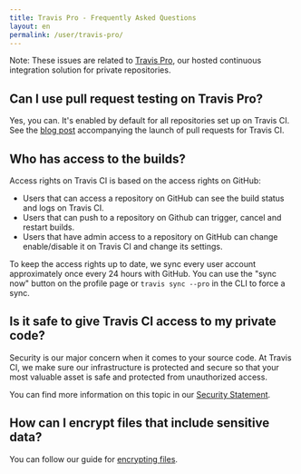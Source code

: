 ```yaml
---
title: Travis Pro - Frequently Asked Questions
layout: en
permalink: /user/travis-pro/
---
```


<div id="toc"></div>

Note: These issues are related to [Travis Pro](http://travis-ci.com), our hosted
continuous integration solution for private repositories.

## Can I use pull request testing on Travis Pro?

Yes, you can. It's enabled by default for all repositories set up on Travis CI. See
the [blog
post](http://blog.travis-ci.com/announcing-pull-request-support/)
accompanying the launch of pull requests for Travis CI.

## Who has access to the builds?

Access rights on Travis CI is based on the access rights on GitHub:

* Users that can access a repository on GitHub can see the build status and logs on Travis CI.
* Users that can push to a repository on Github can trigger, cancel and restart builds.
* Users that have admin access to a repository on GitHub can change enable/disable it on Travis CI and change its settings.

To keep the access rights up to date, we sync every user account approximately once every 24 hours with GitHub. You can use the "sync now" button on the profile page or `travis sync --pro` in the CLI to force a sync.

## Is it safe to give Travis CI access to my private code?

Security is our major concern when it comes to your source code. At Travis CI, we make sure our infrastructure is protected and secure so that your most valuable asset is safe and protected from unauthorized access.

You can find more information on this topic in our [Security Statement](https://billing.travis-ci.com/pages/security).

## How can I encrypt files that include sensitive data?

You can follow our guide for [encrypting files](/user/encrypting-files/).
